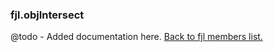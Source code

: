 ### fjl.objIntersect
@todo - Added documentation here.
[Back to fjl members list.](#fjl-members-list)
